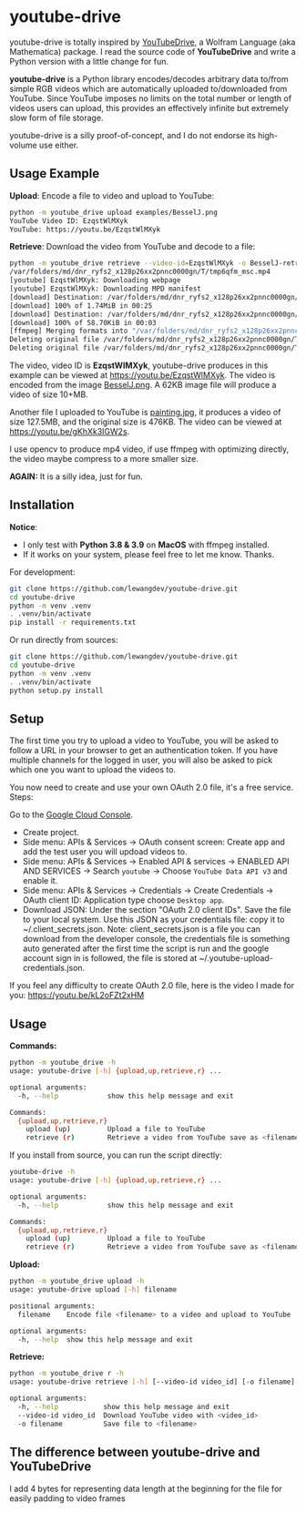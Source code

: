 # youtube-drive

youtube-drive is totally inspired by [YouTubeDrive](https://github.com/dzhang314/YouTubeDrive), a Wolfram Language (aka Mathematica) package. I read the source code of **YouTubeDrive** and write a Python version with a little change for fun.

**youtube-drive** is a Python library encodes/decodes arbitrary data to/from simple RGB videos which are automatically uploaded to/downloaded from YouTube. Since YouTube imposes no limits on the total number or length of videos users can upload, this provides an effectively infinite but extremely slow form of file storage.

youtube-drive is a silly proof-of-concept, and I do not endorse its high-volume use either.

## Usage Example

**Upload**: Encode a file to video and upload to YouTube:

```sh
python -m youtube_drive upload examples/BesselJ.png
YouTube Video ID: EzqstWlMXyk
YouTube: https://youtu.be/EzqstWlMXyk

```

**Retrieve**: Download the video from YouTube and decode to a file:

```sh
python -m youtube_drive retrieve --video-id=EzqstWlMXyk -o BesselJ-retrieved.png
/var/folders/md/dnr_ryfs2_x128p26xx2pnnc0000gn/T/tmp6qfm_msc.mp4
[youtube] EzqstWlMXyk: Downloading webpage
[youtube] EzqstWlMXyk: Downloading MPD manifest
[download] Destination: /var/folders/md/dnr_ryfs2_x128p26xx2pnnc0000gn/T/tmp6qfm_msc.f136.mp4
[download] 100% of 1.74MiB in 00:25
[download] Destination: /var/folders/md/dnr_ryfs2_x128p26xx2pnnc0000gn/T/tmp6qfm_msc.mp4.f140
[download] 100% of 58.70KiB in 00:03
[ffmpeg] Merging formats into "/var/folders/md/dnr_ryfs2_x128p26xx2pnnc0000gn/T/tmp6qfm_msc.mp4"
Deleting original file /var/folders/md/dnr_ryfs2_x128p26xx2pnnc0000gn/T/tmp6qfm_msc.f136.mp4 (pass -k to keep)
Deleting original file /var/folders/md/dnr_ryfs2_x128p26xx2pnnc0000gn/T/tmp6qfm_msc.mp4.f140 (pass -k to keep)
```

The video, video ID is **EzqstWlMXyk**, youtube-drive produces in this example can be viewed at https://youtu.be/EzqstWlMXyk. The video is encoded from the image [BesselJ.png](https://github.com/lewangdev/youtube-drive/blob/main/examples/BesselJ.png). A 62KB image file will produce a video of size 10+MB.

Another file I uploaded to YouTube is [painting.jpg](https://github.com/lewangdev/youtube-drive/blob/main/examples/painting.jpg), it produces a video of size 127.5MB, and the original size is 476KB. The video can be viewed at https://youtu.be/gKhXk3IGW2s.

I use opencv to produce mp4 video, if use ffmpeg with optimizing directly, the video maybe compress to a more smaller size.

**AGAIN:** It is a silly idea, just for fun.

## Installation

**Notice**:

- I only test with **Python 3.8 & 3.9** on **MacOS** with ffmpeg installed.
- If it works on your system, please feel free to let me know. Thanks.

For development:

```sh
git clone https://github.com/lewangdev/youtube-drive.git
cd youtube-drive
python -m venv .venv
. .venv/bin/activate
pip install -r requirements.txt
```

Or run directly from sources:

```sh
git clone https://github.com/lewangdev/youtube-drive.git
cd youtube-drive
python -m venv .venv
. .venv/bin/activate
python setup.py install
```

## Setup

The first time you try to upload a video to YouTube, you will be asked to follow a URL in your browser to get an authentication token. If you have multiple channels for the logged in user, you will also be asked to pick which one you want to upload the videos to.

You now need to create and use your own OAuth 2.0 file, it's a free service. Steps:

Go to the [Google Cloud Console](https://console.cloud.google.com/).

- Create project.
- Side menu: APIs & Services -> OAuth consent screen: Create app and add the test user you will updoad videos to.
- Side menu: APIs & Services -> Enabled API & services -> ENABLED API AND SERVICES -> Search `youtube` -> Choose `YouTube Data API v3` and enable it.
- Side menu: APIs & Services -> Credentials -> Create Credentials -> OAuth client ID: Application type choose `Desktop app`.
- Download JSON: Under the section "OAuth 2.0 client IDs". Save the file to your local system.
  Use this JSON as your credentials file: copy it to ~/.client_secrets.json.
  Note: client_secrets.json is a file you can download from the developer console, the credentials file is something auto generated after the first time the script is run and the google account sign in is followed, the file is stored at ~/.youtube-upload-credentials.json.

If you feel any difficulty to create OAuth 2.0 file, here is the video I made for you: https://youtu.be/kL2oFZt2xHM

## Usage

**Commands:**

```sh
python -m youtube_drive -h
usage: youtube-drive [-h] {upload,up,retrieve,r} ...

optional arguments:
  -h, --help            show this help message and exit

Commands:
  {upload,up,retrieve,r}
    upload (up)         Upload a file to YouTube
    retrieve (r)        Retrieve a video from YouTube save as <filename>

```

If you install from source, you can run the script directly:

```sh
youtube-drive -h
usage: youtube-drive [-h] {upload,up,retrieve,r} ...

optional arguments:
  -h, --help            show this help message and exit

Commands:
  {upload,up,retrieve,r}
    upload (up)         Upload a file to YouTube
    retrieve (r)        Retrieve a video from YouTube save as <filename>

```

**Upload:**

```sh
python -m youtube_drive upload -h
usage: youtube-drive upload [-h] filename

positional arguments:
  filename    Encode file <filename> to a video and upload to YouTube

optional arguments:
  -h, --help  show this help message and exit

```

**Retrieve:**

```sh
python -m youtube_drive r -h
usage: youtube-drive retrieve [-h] [--video-id video_id] [-o filename]

optional arguments:
  -h, --help           show this help message and exit
  --video-id video_id  Download YouTube video with <video_id>
  -o filename          Save file to <filename>

```

## The difference between **youtube-drive** and **YouTubeDrive**

I add 4 bytes for representing data length at the beginning for the file for easily padding to video frames
